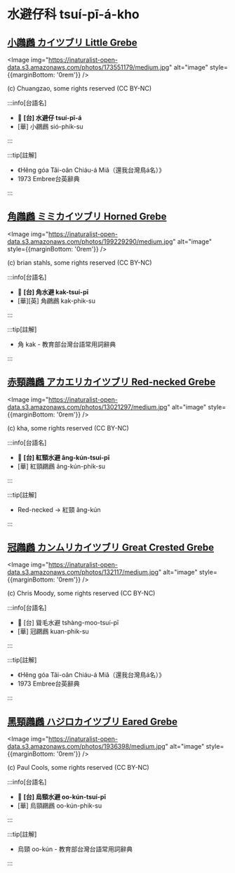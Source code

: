# 水避仔科 tsuí-pī-á-kho

## [小鸊鷉 カイツブリ Little Grebe](https://ebird.org/species/litgre1)

<Image img="https://inaturalist-open-data.s3.amazonaws.com/photos/173551179/medium.jpg" alt="image" style={{marginBottom: '0rem'}} />

<p className="image-caption">
(c) Chuangzao, some rights reserved (CC BY-NC)
</p>

:::info[台語名]

- 🎯 **[台] 水避仔 tsuí-pī-á**
- [華] 小鸊鷉 sió-phik-su

:::

:::tip[註解]

- 《Hêng góa Tâi-oân Chiáu-á Miâ（還我台灣鳥á名）》
- 1973 Embree台英辭典

:::

## [角鸊鷉 ミミカイツブリ Horned Grebe](https://ebird.org/species/horgre)

<Image img="https://inaturalist-open-data.s3.amazonaws.com/photos/199229290/medium.jpg" alt="image" style={{marginBottom: '0rem'}} />

<p className="image-caption">
 (c) brian stahls, some rights reserved (CC BY-NC)
</p>

:::info[台語名]

- 🎯 **[台] 角水避 kak-tsuí-pī**
- [華][英] 角鸊鷉 kak-phik-su

:::

:::tip[註解]

- 角 kak - 教育部台灣台語常用詞辭典

:::

## [赤頸鸊鷉 アカエリカイツブリ Red-necked Grebe](https://ebird.org/species/rengre)

<Image img="https://inaturalist-open-data.s3.amazonaws.com/photos/13021297/medium.jpg" alt="image" style={{marginBottom: '0rem'}} />

<p className="image-caption">
(c) kha, some rights reserved (CC BY-NC)
</p>

:::info[台語名]

- 🎯 **[台] 紅頸水避 âng-kún-tsuí-pī**
- [華] 紅頸鸊鷉 âng-kún-phik-su

:::

:::tip[註解]

- Red-necked -> 紅頸 âng-kún

:::

## [冠鸊鷉 カンムリカイツブリ Great Crested Grebe](https://ebird.org/species/grcgre1)

<Image img="https://inaturalist-open-data.s3.amazonaws.com/photos/132117/medium.jpg" alt="image" style={{marginBottom: '0rem'}} />

<p className="image-caption">
(c) Chris Moody, some rights reserved (CC BY-NC)
</p>

:::info[台語名]

- 🎯 [台] 聳毛水避 tshàng-moo-tsuí-pī
- [華] 冠鸊鷉 kuan-phik-su

:::

:::tip[註解]

- 《Hêng góa Tâi-oân Chiáu-á Miâ（還我台灣鳥á名）》
- 1973 Embree台英辭典

:::

## [黑頸鸊鷉 ハジロカイツブリ Eared Grebe](https://ebird.org/species/eargre)

<Image img="https://inaturalist-open-data.s3.amazonaws.com/photos/1936398/medium.jpg" alt="image" style={{marginBottom: '0rem'}} />

<p className="image-caption">
(c) Paul Cools, some rights reserved (CC BY-NC)
</p>

:::info[台語名]

- 🎯 **[台] 烏頸水避 oo-kún-tsuí-pī**
- [華] 烏頸鸊鷉 oo-kún-phik-su

:::

:::tip[註解]

- 烏頸 oo-kún - 教育部台灣台語常用詞辭典

:::
